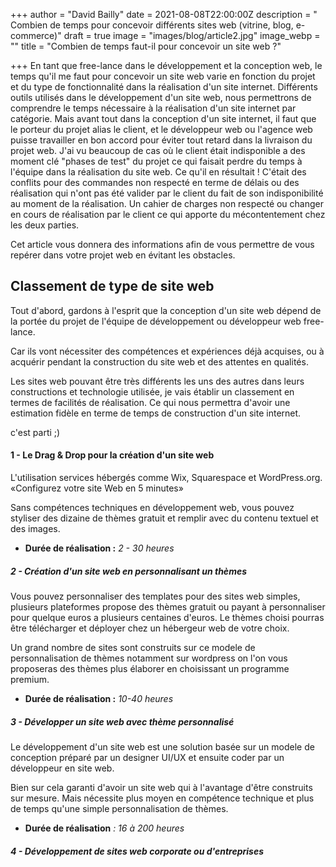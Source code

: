 +++
author = "David Bailly"
date = 2021-08-08T22:00:00Z
description = " Combien de temps pour concevoir différents sites web (vitrine, blog, e-commerce)"
draft = true
image = "images/blog/article2.jpg"
image_webp = ""
title = "Combien de temps faut-il pour concevoir un site web ?"

+++
En tant que free-lance dans le développement et la conception web, le temps qu'il me faut pour concevoir un site web varie en fonction du projet et du type de fonctionnalité dans la réalisation d'un site internet. Différents outils utilisés dans le développement d'un site web, nous permettrons de comprendre le temps nécessaire à la réalisation d'un site internet par catégorie. Mais avant tout dans la conception d'un site internet, il faut que le porteur du projet alias le client, et le développeur web ou l'agence web puisse travailler en bon accord pour éviter tout retard dans la livraison du projet web. J'ai vu beaucoup de cas où le client était indisponible a des moment clé "phases de test" du projet ce qui faisait perdre du temps à l'équipe dans la réalisation du site web. Ce qu'il en résultait ! C'était des conflits pour des commandes non respecté en terme de délais ou des réalisation qui n'ont pas été valider par le client du fait de son indisponibilité au moment de la réalisation. Un cahier de charges non respecté ou changer en cours de réalisation par le client ce qui apporte du mécontentement chez les deux parties.  
  
Cet article vous donnera des informations afin de vous permettre de vous repérer dans votre projet web en évitant les obstacles.

## Classement de type de site web 

  
Tout d'abord, gardons à l'esprit que la conception d'un site web dépend de la portée du projet de l'équipe de développement ou développeur web free-lance.   
  
Car ils vont nécessiter des compétences et expériences déjà acquises, ou à acquérir pendant la construction du site web et des attentes en qualités.  
  
Les sites web pouvant être très différents les uns des autres dans leurs constructions et technologie utilisée, je vais établir un classement en termes de facilités de réalisation. Ce qui nous permettra d'avoir une estimation fidèle en terme de temps de construction d'un site internet.

c'est parti ;) 

#### 1 - Le Drag & Drop pour la création d'un site web 

L'utilisation services hébergés comme Wix, Squarespace et WordPress.org. «Configurez votre site Web en 5 minutes»

Sans compétences techniques en développement web, vous pouvez styliser des dizaine de thèmes gratuit et remplir avec du contenu textuel et des images.

* **Durée de réalisation :** _2 - 30 heures_

##### 2 - Création d'un site web en personnalisant un thèmes

Vous pouvez personnaliser des templates pour des sites web simples, plusieurs plateformes propose des thèmes gratuit ou payant à personnaliser pour quelque euros a plusieurs centaines d'euros. Le thèmes choisi pourras être télécharger et déployer chez un hébergeur web de votre choix.

Un grand nombre de sites sont construits sur ce modele de personnalisation de thèmes notamment sur wordpress on l'on vous proposeras des thèmes plus élaborer en choisissant un programme premium. 

* **Durée de réalisation :** _10-40 heures_

##### 3 - Développer un site web avec thème personnalisé 

Le développement d'un site web est une solution basée sur un modele de conception préparé par un designer UI/UX et ensuite coder par un développeur en site web.

Bien sur cela garanti d'avoir un site web qui à l'avantage d'être construits sur mesure. Mais nécessite plus moyen en compétence technique et plus de temps qu'une simple personnalisation de thèmes.

* **Durée de réalisation** _: 16 à 200 heures_

##### **4 - Développement de sites web corporate ou d'entreprises** 